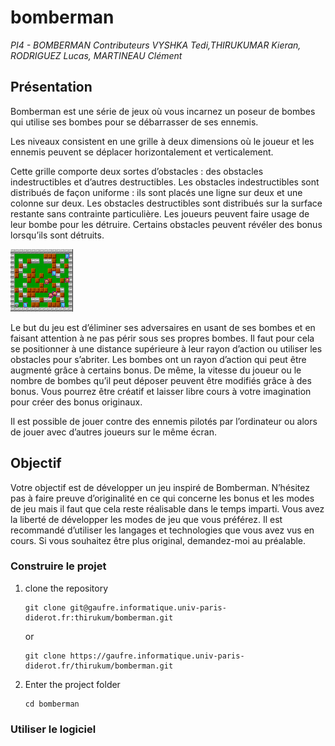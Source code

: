 # bomberman
*PI4 - BOMBERMAN*
*Contributeurs* 
*VYSHKA Tedi,THIRUKUMAR Kieran, RODRIGUEZ Lucas,  MARTINEAU Clément*
 
## Présentation 
Bomberman est une série de jeux où vous 
incarnez un poseur de bombes qui utilise ses bombes pour se débarrasser de ses 
ennemis. 

Les niveaux consistent en une grille à deux dimensions où le joueur et les 
ennemis peuvent se déplacer horizontalement et verticalement.

Cette grille comporte deux sortes d’obstacles : des obstacles indestructibles 
et d’autres destructibles. Les obstacles indestructibles sont distribués de 
façon uniforme : ils sont placés une ligne sur deux et une colonne sur deux. 
Les obstacles destructibles sont distribués sur la surface restante sans 
contrainte particulière. Les joueurs peuvent faire usage de leur bombe pour les 
détruire. Certains obstacles peuvent révéler des bonus lorsqu’ils sont détruits.

<img src="resources/map3.png" width="100" height="100">

Le but du jeu est d’éliminer ses adversaires en usant de ses bombes et en 
faisant attention à ne pas périr sous ses propres bombes. Il faut pour cela se 
positionner à une distance supérieure à leur rayon d’action ou utiliser les 
obstacles pour s’abriter. Les bombes ont un rayon d’action qui peut être 
augmenté grâce à certains bonus. De même, la vitesse du joueur ou le nombre de 
bombes qu’il peut déposer peuvent être modifiés grâce à des bonus. Vous pourrez 
être créatif et laisser libre cours à votre imagination pour créer des bonus 
originaux.

Il est possible de jouer contre des ennemis pilotés par l’ordinateur ou 
alors de jouer avec d’autres joueurs sur le même écran.

## Objectif 
Votre objectif est de développer un jeu inspiré de Bomberman. 
N’hésitez pas à faire preuve d’originalité en ce qui concerne les bonus et les modes de jeu 
mais il faut que cela reste réalisable dans le temps imparti. Vous avez la liberté de 
développer les modes de jeu que vous préférez. 
Il est recommandé d’utiliser les langages et technologies que vous avez vus en cours. Si 
vous souhaitez être plus original, demandez-moi au préalable.

### Construire le projet

1. clone the repository
    ```
    git clone git@gaufre.informatique.univ-paris-diderot.fr:thirukum/bomberman.git
    ```
   or
    ```
    git clone https://gaufre.informatique.univ-paris-diderot.fr/thirukum/bomberman.git
    ```
2. Enter the project folder
    ```
    cd bomberman
    ```

### Utiliser le logiciel

